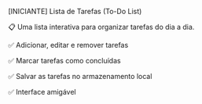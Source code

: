 [INICIANTE] Lista de Tarefas (To-Do List)

📋 Uma lista interativa para organizar tarefas do dia a dia.

✅ Adicionar, editar e remover tarefas

✅ Marcar tarefas como concluídas

✅ Salvar as tarefas no armazenamento local

✅ Interface amigável
